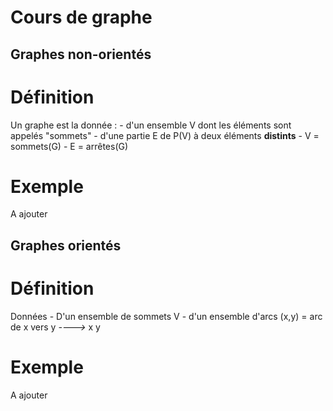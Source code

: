 # Cours de graphe

## Graphes non-orientés

Définition
==========
Un graphe est la donnée :
	- d'un ensemble V dont les éléments sont appelés "sommets"
	- d'une partie E de P(V) à deux éléments **distints**
		- V = sommets(G)
		- E = arrêtes(G)

Exemple
=======
A ajouter



## Graphes orientés

Définition
==========
Données
	- D'un ensemble de sommets V
	- d'un ensemble d'arcs
	(x,y) = arc de x vers y
	*---->*
	x	  y

Exemple
=======
A ajouter

